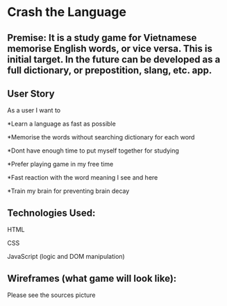 # Crash the Language

## Premise: It is a study game for Vietnamese memorise English words, or vice versa. This is initial target. In the future can be developed as a full dictionary, or prepostition, slang, etc. app.

## User Story
As a user I want to

*Learn a language as fast as possible

*Memorise the words without searching dictionary for each word

*Dont have enough time to put myself together for studying

*Prefer playing game in my free time

*Fast reaction with the word meaning I see and here

*Train my brain for preventing brain decay

## Technologies Used:
HTML

CSS

JavaScript (logic and DOM manipulation)

## Wireframes (what game will look like): 
Please see the sources picture